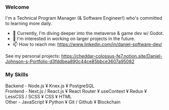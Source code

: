 ### Welcome

I'm a Technical Program Manager (& Software Engineer!) who's committed to learning more daily.

- 🔭 Currently, I'm diving deeper into the metaverse & game dev w/ Godot.
- 🌱 I'm interested in working on larger projects in the future.
- 📫 How to reach me: https://www.linkedin.com/in/daniel-software-dev/

See my personal projects: https://cheddar-colossus-fe7.notion.site/Daniel-Johnson-s-Portfolio-d3fddbea890c44ce85bbce3607a95082

### My Skills

Backend - Node.js ¥ Knex.js ¥ PostgreSQL </br>
Frontend - Next.js / React.js ¥ React Router ¥ useContext ¥ Redux ¥ LessCSS / SCSS ¥ CSS ¥ HTML </br>
Other - JavaScript ¥ Python ¥ Git / Github ¥ Blockchain

<!--
**daniel-j-dev/daniel-j-dev** is a ✨ _special_ ✨ repository because its `README.md` (this file) appears on your GitHub profile.

Here are some ideas to get you started:

- 🔭 I’m currently working on ...
- 🌱 I’m currently learning ...
- 👯 I’m looking to collaborate on ...
- 🤔 I’m looking for help with ...
- 💬 Ask me about ...
- 📫 How to reach me: ...
- 😄 Pronouns: ...
- ⚡ Fun fact: ...
-->
